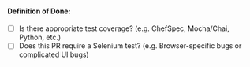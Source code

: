 #### Definition of Done:
- [ ] Is there appropriate test coverage? (e.g. ChefSpec, Mocha/Chai, Python, etc.)
- [ ] Does this PR require a Selenium test? (e.g. Browser-specific bugs or complicated UI bugs)
